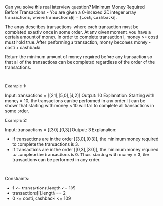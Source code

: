 Can you solve this real interview question? Minimum Money Required Before Transactions - You are given a 0-indexed 2D integer array transactions, where transactions[i] = [costi, cashbacki].

The array describes transactions, where each transaction must be completed exactly once in some order. At any given moment, you have a certain amount of money. In order to complete transaction i, money >= costi must hold true. After performing a transaction, money becomes money - costi + cashbacki.

Return the minimum amount of money required before any transaction so that all of the transactions can be completed regardless of the order of the transactions.

 

Example 1:


Input: transactions = [[2,1],[5,0],[4,2]]
Output: 10
Explanation:
Starting with money = 10, the transactions can be performed in any order.
It can be shown that starting with money < 10 will fail to complete all transactions in some order.


Example 2:


Input: transactions = [[3,0],[0,3]]
Output: 3
Explanation:
- If transactions are in the order [[3,0],[0,3]], the minimum money required to complete the transactions is 3.
- If transactions are in the order [[0,3],[3,0]], the minimum money required to complete the transactions is 0.
Thus, starting with money = 3, the transactions can be performed in any order.


 

Constraints:

 * 1 <= transactions.length <= 105
 * transactions[i].length == 2
 * 0 <= costi, cashbacki <= 109